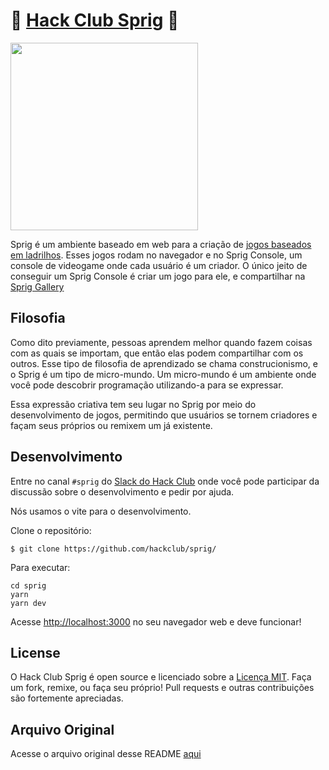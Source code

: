 # :leaves: [Hack Club Sprig](https://sprig.hackclub.dev) :leaves:

<img src="https://user-images.githubusercontent.com/27078897/179077324-74842cf2-be0b-4801-a3ab-90a5fcfa11f4.png" height="300px"/>

Sprig é um ambiente baseado em web para a criação de [jogos baseados em ladrilhos](https://pt.wikipedia.org/wiki/Jogo_eletrônico_baseado_em_ladrilho). Esses jogos rodam no navegador e no Sprig Console, um console de videogame onde cada usuário é um criador. O único jeito de conseguir um Sprig Console é criar um jogo para ele, e compartilhar na [Sprig Gallery](https://sprig-gallery.hackclub.dev)

## Filosofia

Como dito previamente, pessoas aprendem melhor quando fazem coisas com as quais se importam, que então elas podem compartilhar com os outros. Esse tipo de filosofia de aprendizado se chama construcionismo, e o Sprig é um tipo de micro-mundo. Um micro-mundo é um ambiente onde você pode descobrir programação utilizando-a para se expressar.

Essa expressão criativa tem seu lugar no Sprig por meio do desenvolvimento de jogos, permitindo que usuários se tornem criadores e façam seus próprios ou remixem um já existente.

## Desenvolvimento

Entre no canal `#sprig` do [Slack do Hack Club](https://hackclub.com/slack/) onde você pode participar da discussão sobre o desenvolvimento e pedir por ajuda.

Nós usamos o vite para o desenvolvimento.

Clone o repositório:

```
$ git clone https://github.com/hackclub/sprig/
```

Para executar:

```
cd sprig
yarn
yarn dev
```

Acesse <http://localhost:3000> no seu navegador web e deve funcionar!

## License

O Hack Club Sprig é open source e licenciado sobre a [Licença MIT](./LICENSE). Faça um fork, remixe, ou faça seu próprio! Pull requests e outras contribuições são fortemente apreciadas.

## Arquivo Original

Acesse o arquivo original desse README [aqui](https://github.com/hackclub/sprig/blob/main/README.md)